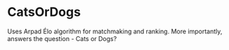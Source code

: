 # CatsOrDogs
Uses Arpad Élo algorithm for matchmaking and ranking. More importantly, answers the question - Cats or Dogs?
